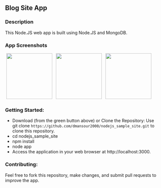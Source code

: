 ## Blog Site App
 
 ### Description

This Node.JS web app is built using Node.JS and MongoDB.

### App Screenshots
<p>
   <img src="https://github.com/dmansour2000/nodejs_sample_site/blob/master/screenshots/Screenshot%202024-10-23%20at%2011.17.26%E2%80%AFPM.png", width="150" hspace="4"/>
   <img src="https://github.com/dmansour2000/nodejs_sample_site/blob/master/screenshots/Screenshot%202024-10-23%20at%2011.18.16%E2%80%AFPM.png", width="150" hspace="4"/>
   <img src="https://github.com/dmansour2000/nodejs_sample_site/blob/master/screenshots/Screenshot%202024-10-23%20at%2011.18.29%E2%80%AFPM.png", width="150" hspace="4"/>

</p>


### Getting Started:

- Download (from the green button above) or Clone the Repository: Use git clone ``` https://github.com/dmansour2000/nodejs_sample_site.git ``` to clone this repository.
- cd nodejs_sample_site
- npm install
- node app
- Access the application in your web browser at http://localhost:3000.


### Contributing:
Feel free to fork this repository, make changes, and submit pull requests to improve the app. 


  

